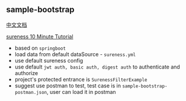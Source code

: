 ## sample-bootstrap  

[中文文档](README_CN.md) 

[sureness 10 Minute Tutorial](https://github.com/tomsun28/sureness/tree/master/sample-bootstrap)  

- based on `springboot`
- load data from default dataSource - `sureness.yml`
- use default sureness config
- use default `jwt auth, basic auth, digest auth` to authenticate and authorize
- project's protected entrance is `SurenessFilterExample`
- suggest use postman to test, test case is in `sample-bootstrap-postman.json`, user can load it in postman  
